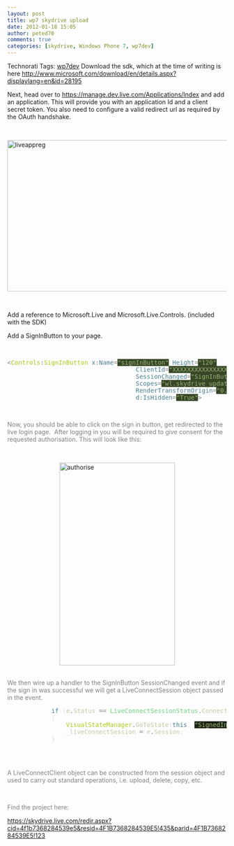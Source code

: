 ```yaml
---
layout: post
title: wp7 skydrive upload
date: 2012-01-18 15:05
author: peted70
comments: true
categories: [skydrive, Windows Phone 7, wp7dev]
---
```

<p>   <div style="display:inline;float:none;margin:0;padding:0;" id="scid:0767317B-992E-4b12-91E0-4F059A8CECA8:25cafb44-75f6-4a59-877b-4f5883b7b142" class="wlWriterEditableSmartContent">Technorati Tags: <a href="http://technorati.com/tags/wp7dev" rel="tag">wp7dev</a></div> Download the sdk, which at the time of writing is here <a title="http://www.microsoft.com/download/en/details.aspx?displaylang=en&amp;id=28195" href="http://www.microsoft.com/download/en/details.aspx?displaylang=en&amp;id=28195">http://www.microsoft.com/download/en/details.aspx?displaylang=en&amp;id=28195</a></p>  <p>Next, head over to <a title="https://manage.dev.live.com/Applications/Index" href="https://manage.dev.live.com/Applications/Index">https://manage.dev.live.com/Applications/Index</a> and add an application. This will provide you with an application Id and a client secret token. You also need to configure a valid redirect url as required by the OAuth handshake.</p>  <p>&#160;</p>  <p><a href="http://peted.azurewebsites.net/wp-content/uploads/2012/01/liveappreg.png"><img style="background-image:none;border-bottom:0;border-left:0;padding-left:0;padding-right:0;display:block;float:none;margin-left:auto;border-top:0;margin-right:auto;border-right:0;padding-top:0;" title="liveappreg" border="0" alt="liveappreg" src="http://peted.azurewebsites.net/wp-content/uploads/2012/01/liveappreg_thumb.png" width="552" height="346" /></a></p>  <p>&#160;</p>  <p>Add a reference to Microsoft.Live and Microsoft.Live.Controls. (included with the SDK)</p>  <p>Add a SignInButton to your page.</p>  <p>&#160;</p> <span style="color:gray;">   <pre class="code"><span style="color:gray;">&lt;</span><span style="color:#afc81c;">Controls</span><span style="color:gray;">:</span><span style="color:#afc81c;">SignInButton </span><span style="color:#498091;">x</span><span style="color:gray;">:</span><span style="color:#498091;">Name</span><span style="color:gray;">=</span><span style="background:#374626;color:#99b478;">&quot;signInButton&quot;</span><span style="color:#498091;"> Height</span><span style="color:gray;">=</span><span style="background:#374626;color:#99b478;">&quot;120&quot;
</span><span style="color:#d6ded4;">                                   </span><span style="color:#498091;">ClientId</span><span style="color:gray;">=</span><span style="background:#374626;color:#99b478;">&quot;XXXXXXXXXXXXXXXX&quot;
</span><span style="color:#d6ded4;">                                   </span><span style="color:#498091;">SessionChanged</span><span style="color:gray;">=</span><span style="background:#374626;color:#99b478;">&quot;SignInButtonSessionChanged&quot;
</span><span style="color:#d6ded4;">                                   </span><span style="color:#498091;">Scopes</span><span style="color:gray;">=</span><span style="background:#374626;color:#99b478;">&quot;wl.skydrive_update&quot;
</span><span style="color:#d6ded4;">                                   </span><span style="color:#498091;">RenderTransformOrigin</span><span style="color:gray;">=</span><span style="background:#374626;color:#99b478;">&quot;0.5,0.5&quot;</span><span style="color:#d6ded4;"> 
                                   </span><span style="color:#498091;">d</span><span style="color:gray;">:</span><span style="color:#498091;">IsHidden</span><span style="color:gray;">=</span><span style="background:#374626;color:#99b478;">&quot;True&quot;</span><span style="color:gray;">&gt;
</span></pre>

  <p>&#160;</p>

  
Now, you should be able to click on the sign in button, get redirected to the live login page.&#160; After logging in you will be required to give consent for the requested authorisation. This will look like this:</span>

<p>&#160;</p>

<p><a href="http://peted.azurewebsites.net/wp-content/uploads/2012/01/authorise.png"><img style="background-image:none;border-bottom:0;border-left:0;padding-left:0;padding-right:0;display:block;float:none;margin-left:auto;border-top:0;margin-right:auto;border-right:0;padding-top:0;" title="authorise" border="0" alt="authorise" src="http://peted.azurewebsites.net/wp-content/uploads/2012/01/authorise_thumb.png" width="265" height="464" /></a>&#160;</p>

<p>We then wire up a handler to the SignInButton SessionChanged event and if the sign in was successful we will get a LiveConnectSession object passed in the event.</p>

<pre class="code">            <span style="color:#498091;">if </span><span style="color:#d6ded4;">(</span><span style="color:#c7c7a5;">e</span><span style="color:gray;">.</span><span style="color:#c7c7a5;">Status </span><span style="color:gray;">== </span><span style="color:#70d17e;">LiveConnectSessionStatus</span><span style="color:gray;">.</span><span style="color:#c7c7a5;">Connected</span><span style="color:#d6ded4;">)
            {
                </span><span style="color:#afc81c;">VisualStateManager</span><span style="color:gray;">.</span><span style="color:#c7c7a5;">GoToState</span><span style="color:#d6ded4;">(</span><span style="color:#498091;">this</span><span style="color:#d6ded4;">, </span><span style="background:#1d2514;color:#99b478;">&quot;SignedIn&quot;</span><span style="color:#d6ded4;">, </span><span style="color:#498091;">true</span><span style="color:#d6ded4;">);
                </span><span style="color:#c7c7a5;">_liveConnectSession </span><span style="color:gray;">= </span><span style="color:#c7c7a5;">e</span><span style="color:gray;">.</span><span style="color:#c7c7a5;">Session</span><span style="color:#d6ded4;">;
            }

</span></pre>

<p>&#160;</p>

<p>A LiveConnectClient object can be constructed from the session object and used to carry out standard operations, i.e. upload, delete, copy, etc.</p>

<p>&#160;</p>

<p>Find the project here:</p>

<p><a title="https://skydrive.live.com/redir.aspx?cid=4f1b7368284539e5&amp;resid=4F1B7368284539E5!435&amp;parid=4F1B7368284539E5!123" href="https://skydrive.live.com/redir.aspx?cid=4f1b7368284539e5&amp;resid=4F1B7368284539E5!435&amp;parid=4F1B7368284539E5!123">https://skydrive.live.com/redir.aspx?cid=4f1b7368284539e5&amp;resid=4F1B7368284539E5!435&amp;parid=4F1B7368284539E5!123</a></p>
